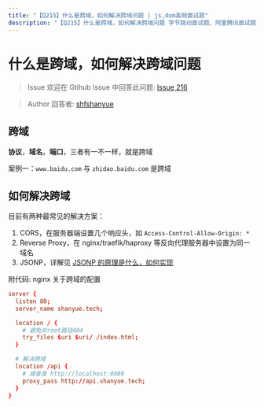 ```yaml
---
title: "【Q215】什么是跨域，如何解决跨域问题 | js,dom高频面试题"
description: "【Q215】什么是跨域，如何解决跨域问题 字节跳动面试题、阿里腾讯面试题、美团小米面试题。"
---
```


# 什么是跨域，如何解决跨域问题

> Issue
> 欢迎在 Gtihub Issue 中回答此问题: [Issue 216](https://github.com/shfshanyue/Daily-Question/issues/216)

> Author
> 回答者: [shfshanyue](https://github.com/shfshanyue)

## 跨域

**协议**，**域名**，**端口**，三者有一不一样，就是跨域

案例一：`www.baidu.com` 与 `zhidao.baidu.com` 是跨域

## 如何解决跨域

目前有两种最常见的解决方案：

1. CORS，在服务器端设置几个响应头，如 `Access-Control-Allow-Origin: *`
1. Reverse Proxy，在 nginx/traefik/haproxy 等反向代理服务器中设置为同一域名
1. JSONP，详解见 [JSONP 的原理是什么，如何实现](https://github.com/shfshanyue/Daily-Question/issues/447)

附代码: nginx 关于跨域的配置

```conf
server {
  listen 80;
  server_name shanyue.tech;

  location / {
    # 避免非root路径404
    try_files $uri $uri/ /index.html;
  }

  # 解决跨域
  location /api {
    # 或者是 http://localhost:8080
    proxy_pass http://api.shanyue.tech;
  }
}
```
